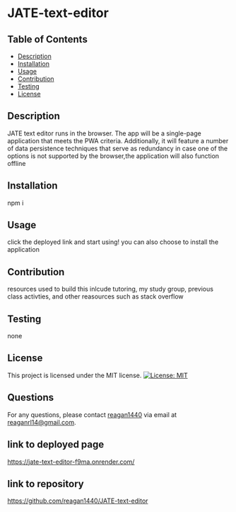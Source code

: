 
# JATE-text-editor

## Table of Contents
* [Description](#description)
* [Installation](#installation)
* [Usage](#usage)
* [Contribution](#contribution)
* [Testing](#testing)
* [License](#license)

## Description
JATE text editor runs in the browser. The app will be a single-page application that meets the PWA criteria. Additionally, it will feature a number of data persistence techniques that serve as redundancy in case one of the options is not supported by the browser,the application will also function offline

## Installation
npm i 

## Usage
click the deployed link and start using! you can also choose to install the application

## Contribution
resources used to build this inlcude tutoring, my study group, previous class activties, and other reasources such as stack overflow

## Testing
none

## License
This project is licensed under the MIT license.
[![License: MIT](https://img.shields.io/badge/License-MIT-yellow.svg)](https://opensource.org/licenses/MIT)

## Questions
For any questions, please contact [reagan1440](https://github.com/reagan1440) via email at reaganrl14@gmail.com.

## link to deployed page 
https://jate-text-editor-f9ma.onrender.com/

## link to repository
https://github.com/reagan1440/JATE-text-editor